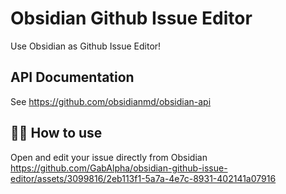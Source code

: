# Obsidian Github Issue Editor

Use Obsidian as Github Issue Editor!

## API Documentation

See https://github.com/obsidianmd/obsidian-api


## 🤷‍♂️ How to use
Open and edit your issue directly from Obsidian
https://github.com/GabAlpha/obsidian-github-issue-editor/assets/3099816/2eb113f1-5a7a-4e7c-8931-402141a07916


